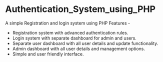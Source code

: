 # Authentication_System_using_PHP
A simple Registration and login system using PHP 
Features -
* Registration system with advanced authentication rules.
* Login system with separate dashboard for admin and users.
* Separate user dashboard with all user details and update functionality.
* Admin dashboard with all user details and management options.
* Simple and user friendly interface.
